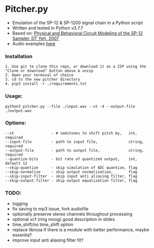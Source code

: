 # Pitcher.py
- Emulation of the SP-12 & SP-1200 signal chain in a Python script
- Written and tested in Python v3.7.7
- Based on: [Physical and Behavioral Circuit Modeling of the SP-12
Sampler, DT Yeh, 2007](https://ccrma.stanford.edu/~dtyeh/sp12/yeh2007icmcsp12slides.pdf)
- Audio examples [here](https://tinyurl.com/yckcmhb2)

### Installation
```
1. Use git to clone this repo, or download it as a ZIP using the "Clone or download" button above & unzip
2. Open your terminal of choice
3. cd to the new pitcher directory
4. pip3 install -r ./requirements.txt
```

### Usage:
```
python3 pitcher.py --file ./input.wav --st -4 --output-file ./output.wav
```

### Options:
```
--st                 - # semitones to shift pitch by,   int,    required
--input-file         - path to input file,              string, required
--output-file        - path to output file,             string, required
--quantize-bits      - bit rate of quantized output,    int,    default 12
--skip-quantize      - skip simulation of ADC quantize, flag
--skip-normalize     - skip output normalization,       flag
--skip-input-filter  - skip input anti aliasing filter, flag
--skip-output-filter - skip output equalization filter, flag
```

### TODO:
- logging
- fix saving to mp3 issue, fork audiofile
- optionally preserve stereo channels throughout processing
- optional vcf (ring moog) good description in slides
- time_shift/no time_shift option
- replace librosa if there is a module with better performance, maybe essentia?
- improve input anti aliasing filter fit?
